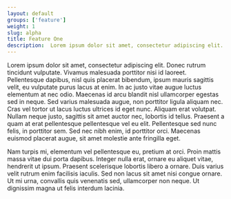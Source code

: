 ```yaml
---
layout: default
groups: ['feature']
weight: 1
slug: alpha
title: Feature One
description:  Lorem ipsum dolor sit amet, consectetur adipiscing elit. Aenean lacus elit, mattis ac malesuada pretium, dictum ut dolor. Maecenas laoreet dignissim tellus, sit amet iaculis nulla ultrices ac. In hac habitasse platea dictumst. Suspendisse lectus lacus, consectetur molestie gravida non, consectetur ac quam.
---
```

Lorem ipsum dolor sit amet, consectetur adipiscing elit. Donec rutrum tincidunt vulputate. Vivamus malesuada porttitor nisi id laoreet. Pellentesque dapibus, nisl quis placerat bibendum, ipsum mauris sagittis velit, eu vulputate purus lacus at enim. In ac justo vitae augue luctus elementum at nec odio. Maecenas id arcu blandit nisl ullamcorper egestas sed in neque. Sed varius malesuada augue, non porttitor ligula aliquam nec. Cras vel tortor ut lacus luctus ultrices id eget nunc. Aliquam erat volutpat. Nullam neque justo, sagittis sit amet auctor nec, lobortis id tellus. Praesent a quam at erat pellentesque pellentesque vel eu elit. Pellentesque sed nunc felis, in porttitor sem. Sed nec nibh enim, id porttitor orci. Maecenas euismod placerat augue, sit amet molestie ante fringilla eget.

Nam turpis mi, elementum vel pellentesque eu, pretium at orci. Proin mattis massa vitae dui porta dapibus. Integer nulla erat, ornare eu aliquet vitae, hendrerit ut ipsum. Praesent scelerisque lobortis libero a ornare. Duis varius velit rutrum enim facilisis iaculis. Sed non lacus sit amet nisi congue ornare. Ut mi urna, convallis quis venenatis sed, ullamcorper non neque. Ut dignissim magna ut felis interdum lacinia.
